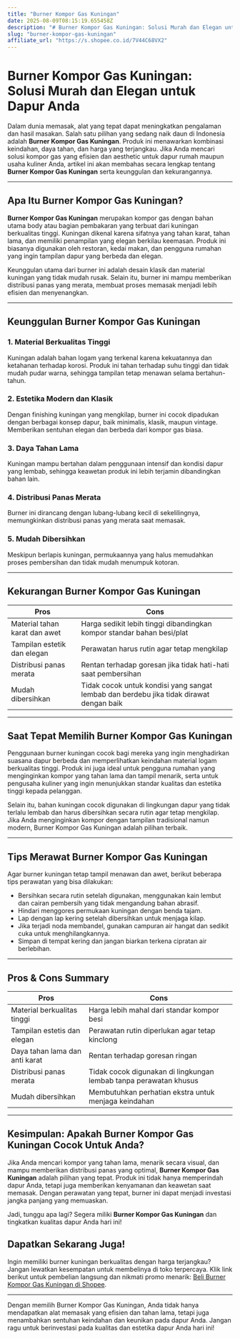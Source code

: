 ```yaml
---
title: "Burner Kompor Gas Kuningan"
date: 2025-08-09T08:15:19.655458Z
description: "# Burner Kompor Gas Kuningan: Solusi Murah dan Elegan untuk Dapur Anda..."
slug: "burner-kompor-gas-kuningan"
affiliate_url: "https://s.shopee.co.id/7V44C68VX2"
---
```

# Burner Kompor Gas Kuningan: Solusi Murah dan Elegan untuk Dapur Anda

Dalam dunia memasak, alat yang tepat dapat meningkatkan pengalaman dan hasil masakan. Salah satu pilihan yang sedang naik daun di Indonesia adalah **Burner Kompor Gas Kuningan**. Produk ini menawarkan kombinasi keindahan, daya tahan, dan harga yang terjangkau. Jika Anda mencari solusi kompor gas yang efisien dan aesthetic untuk dapur rumah maupun usaha kuliner Anda, artikel ini akan membahas secara lengkap tentang **Burner Kompor Gas Kuningan** serta keunggulan dan kekurangannya.

---

## Apa Itu Burner Kompor Gas Kuningan?

**Burner Kompor Gas Kuningan** merupakan kompor gas dengan bahan utama body atau bagian pembakaran yang terbuat dari kuningan berkualitas tinggi. Kuningan dikenal karena sifatnya yang tahan karat, tahan lama, dan memiliki penampilan yang elegan berkilau keemasan. Produk ini biasanya digunakan oleh restoran, kedai makan, dan pengguna rumahan yang ingin tampilan dapur yang berbeda dan elegan.

Keunggulan utama dari burner ini adalah desain klasik dan material kuningan yang tidak mudah rusak. Selain itu, burner ini mampu memberikan distribusi panas yang merata, membuat proses memasak menjadi lebih efisien dan menyenangkan.

---

## Keunggulan Burner Kompor Gas Kuningan

### 1. Material Berkualitas Tinggi
Kuningan adalah bahan logam yang terkenal karena kekuatannya dan ketahanan terhadap korosi. Produk ini tahan terhadap suhu tinggi dan tidak mudah pudar warna, sehingga tampilan tetap menawan selama bertahun-tahun.

### 2. Estetika Modern dan Klasik
Dengan finishing kuningan yang mengkilap, burner ini cocok dipadukan dengan berbagai konsep dapur, baik minimalis, klasik, maupun vintage. Memberikan sentuhan elegan dan berbeda dari kompor gas biasa.

### 3. Daya Tahan Lama
Kuningan mampu bertahan dalam penggunaan intensif dan kondisi dapur yang lembab, sehingga keawetan produk ini lebih terjamin dibandingkan bahan lain.

### 4. Distribusi Panas Merata
Burner ini dirancang dengan lubang-lubang kecil di sekelilingnya, memungkinkan distribusi panas yang merata saat memasak.

### 5. Mudah Dibersihkan
Meskipun berlapis kuningan, permukaannya yang halus memudahkan proses pembersihan dan tidak mudah menumpuk kotoran.

---

## Kekurangan Burner Kompor Gas Kuningan

| Pros | Cons |
|-------|--------|
| Material tahan karat dan awet | Harga sedikit lebih tinggi dibandingkan kompor standar bahan besi/plat |
| Tampilan estetik dan elegan | Perawatan harus rutin agar tetap mengkilap |
| Distribusi panas merata | Rentan terhadap goresan jika tidak hati-hati saat pembersihan |
| Mudah dibersihkan | Tidak cocok untuk kondisi yang sangat lembab dan berdebu jika tidak dirawat dengan baik |

---

## Saat Tepat Memilih Burner Kompor Gas Kuningan

Penggunaan burner kuningan cocok bagi mereka yang ingin menghadirkan suasana dapur berbeda dan memperlihatkan keindahan material logam berkualitas tinggi. Produk ini juga ideal untuk pengguna rumahan yang menginginkan kompor yang tahan lama dan tampil menarik, serta untuk pengusaha kuliner yang ingin menunjukkan standar kualitas dan estetika tinggi kepada pelanggan.

Selain itu, bahan kuningan cocok digunakan di lingkungan dapur yang tidak terlalu lembab dan harus dibersihkan secara rutin agar tetap mengkilap. Jika Anda menginginkan kompor dengan tampilan tradisional namun modern, Burner Kompor Gas Kuningan adalah pilihan terbaik.

---

## Tips Merawat Burner Kompor Gas Kuningan

Agar burner kuningan tetap tampil menawan dan awet, berikut beberapa tips perawatan yang bisa dilakukan:

- Bersihkan secara rutin setelah digunakan, menggunakan kain lembut dan cairan pembersih yang tidak mengandung bahan abrasif.
- Hindari menggores permukaan kuningan dengan benda tajam.
- Lap dengan lap kering setelah dibersihkan untuk menjaga kilap.
- Jika terjadi noda membandel, gunakan campuran air hangat dan sedikit cuka untuk menghilangkannya.
- Simpan di tempat kering dan jangan biarkan terkena cipratan air berlebihan.

---

## Pros & Cons Summary

| **Pros** | **Cons** |
|------------------------------|------------------------|
| Material berkualitas tinggi | Harga lebih mahal dari standar kompor besi |
| Tampilan estetis dan elegan | Perawatan rutin diperlukan agar tetap kinclong |
| Daya tahan lama dan anti karat | Rentan terhadap goresan ringan |
| Distribusi panas merata | Tidak cocok digunakan di lingkungan lembab tanpa perawatan khusus |
| Mudah dibersihkan | Membutuhkan perhatian ekstra untuk menjaga keindahan |

---

## Kesimpulan: Apakah Burner Kompor Gas Kuningan Cocok Untuk Anda?

Jika Anda mencari kompor yang tahan lama, menarik secara visual, dan mampu memberikan distribusi panas yang optimal, **Burner Kompor Gas Kuningan** adalah pilihan yang tepat. Produk ini tidak hanya memperindah dapur Anda, tetapi juga memberikan kenyamanan dan keawetan saat memasak. Dengan perawatan yang tepat, burner ini dapat menjadi investasi jangka panjang yang memuaskan.

Jadi, tunggu apa lagi? Segera miliki **Burner Kompor Gas Kuningan** dan tingkatkan kualitas dapur Anda hari ini!

## Dapatkan Sekarang Juga!

Ingin memiliki burner kuningan berkualitas dengan harga terjangkau? Jangan lewatkan kesempatan untuk membelinya di toko terpercaya. Klik link berikut untuk pembelian langsung dan nikmati promo menarik: [Beli Burner Kompor Gas Kuningan di Shopee](https://s.shopee.co.id/7V44C68VX2).

---

Dengan memilih Burner Kompor Gas Kuningan, Anda tidak hanya mendapatkan alat memasak yang efisien dan tahan lama, tetapi juga menambahkan sentuhan keindahan dan keunikan pada dapur Anda. Jangan ragu untuk berinvestasi pada kualitas dan estetika dapur Anda hari ini!